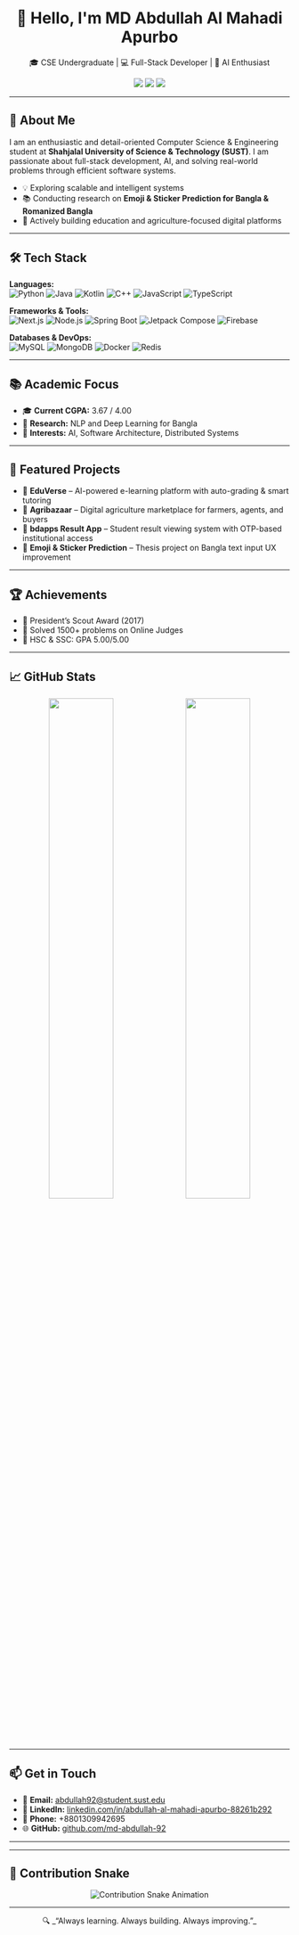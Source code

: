 <h1 align="center">👋 Hello, I'm MD Abdullah Al Mahadi Apurbo</h1>

<p align="center">
  🎓 CSE Undergraduate | 💻 Full-Stack Developer | 🤖 AI Enthusiast  
</p>

<p align="center">
  <a href="mailto:abdullah92@student.sust.edu"><img src="https://img.shields.io/badge/Email-abdullah92@student.sust.edu-blue?style=flat-square&logo=gmail"></a>
  <a href="https://www.linkedin.com/in/abdullah-al-mahadi-apurbo-88261b292"><img src="https://img.shields.io/badge/LinkedIn-Abdullah-blue?style=flat-square&logo=linkedin"></a>
  <a href="https://github.com/md-abdullah-92"><img src="https://img.shields.io/github/followers/md-abdullah-92?style=flat-square&label=Follow&logo=github"></a>
</p>

---

## 🧾 About Me

I am an enthusiastic and detail-oriented Computer Science & Engineering student at **Shahjalal University of Science & Technology (SUST)**. I am passionate about full-stack development, AI, and solving real-world problems through efficient software systems.

- 💡 Exploring scalable and intelligent systems
- 📚 Conducting research on **Emoji & Sticker Prediction for Bangla & Romanized Bangla**
- 🚀 Actively building education and agriculture-focused digital platforms

---

## 🛠️ Tech Stack

**Languages:**  
![Python](https://img.shields.io/badge/-Python-3776AB?style=flat&logo=python&logoColor=white)
![Java](https://img.shields.io/badge/-Java-007396?style=flat&logo=java&logoColor=white)
![Kotlin](https://img.shields.io/badge/-Kotlin-7F52FF?style=flat&logo=kotlin&logoColor=white)
![C++](https://img.shields.io/badge/-C++-00599C?style=flat&logo=cplusplus&logoColor=white)
![JavaScript](https://img.shields.io/badge/-JavaScript-F7DF1E?style=flat&logo=javascript&logoColor=black)
![TypeScript](https://img.shields.io/badge/-TypeScript-3178C6?style=flat&logo=typescript&logoColor=white)

**Frameworks & Tools:**  
![Next.js](https://img.shields.io/badge/-Next.js-000000?style=flat&logo=nextdotjs)
![Node.js](https://img.shields.io/badge/-Node.js-339933?style=flat&logo=nodedotjs&logoColor=white)
![Spring Boot](https://img.shields.io/badge/-SpringBoot-6DB33F?style=flat&logo=springboot&logoColor=white)
![Jetpack Compose](https://img.shields.io/badge/-Jetpack_Compose-4285F4?style=flat&logo=android&logoColor=white)
![Firebase](https://img.shields.io/badge/-Firebase-FFCA28?style=flat&logo=firebase&logoColor=black)

**Databases & DevOps:**  
![MySQL](https://img.shields.io/badge/-MySQL-4479A1?style=flat&logo=mysql&logoColor=white)
![MongoDB](https://img.shields.io/badge/-MongoDB-47A248?style=flat&logo=mongodb&logoColor=white)
![Docker](https://img.shields.io/badge/-Docker-2496ED?style=flat&logo=docker&logoColor=white)
![Redis](https://img.shields.io/badge/-Redis-DC382D?style=flat&logo=redis&logoColor=white)

---

## 📚 Academic Focus

- 🎓 **Current CGPA:** 3.67 / 4.00  
- 🤖 **Research:** NLP and Deep Learning for Bangla  
- 🧠 **Interests:** AI, Software Architecture, Distributed Systems  

---

## 🚀 Featured Projects

- 🔸 **EduVerse** – AI-powered e-learning platform with auto-grading & smart tutoring  
- 🔸 **Agribazaar** – Digital agriculture marketplace for farmers, agents, and buyers  
- 🔸 **bdapps Result App** – Student result viewing system with OTP-based institutional access  
- 🔸 **Emoji & Sticker Prediction** – Thesis project on Bangla text input UX improvement

---

## 🏆 Achievements

- 🥇 President’s Scout Award (2017)  
- 🧩 Solved 1500+ problems on Online Judges  
- 📜 HSC & SSC: GPA 5.00/5.00

---

## 📈 GitHub Stats

<p align="center">
  <img src="https://github-readme-stats.vercel.app/api?username=md-abdullah-92&show_icons=true&theme=default" width="48%" />
  <img src="https://github-readme-stats.vercel.app/api/top-langs/?username=md-abdullah-92&layout=compact&theme=default" width="48%" />
</p>

---

## 📫 Get in Touch

- 📧 **Email:** abdullah92@student.sust.edu  
- 🔗 **LinkedIn:** [linkedin.com/in/abdullah-al-mahadi-apurbo-88261b292](https://linkedin.com/in/abdullah-al-mahadi-apurbo-88261b292)  
- 📱 **Phone:** +8801309942695  
- 🌐 **GitHub:** [github.com/md-abdullah-92](https://github.com/md-abdullah-92)

---

---

## 🐍 Contribution Snake

<p align="center">
  <img src="https://raw.githubusercontent.com/md-abdullah-92/md-abdullah-92/output/github-contribution-grid-snake.svg" alt="Contribution Snake Animation">
</p>

---

<p align="center">
  🔍 _“Always learning. Always building. Always improving.”_
</p>

